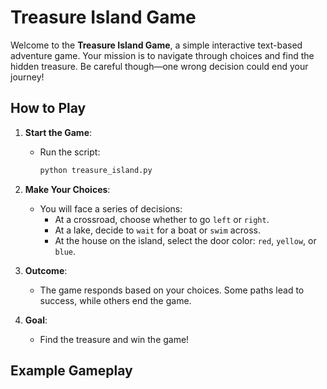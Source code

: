 # Treasure Island Game

Welcome to the **Treasure Island Game**, a simple interactive text-based adventure game. Your mission is to navigate through choices and find the hidden treasure. Be careful though—one wrong decision could end your journey!

## How to Play
1. **Start the Game**:
   - Run the script:
     ```bash
     python treasure_island.py
     ```

2. **Make Your Choices**:
   - You will face a series of decisions:
     - At a crossroad, choose whether to go `left` or `right`.
     - At a lake, decide to `wait` for a boat or `swim` across.
     - At the house on the island, select the door color: `red`, `yellow`, or `blue`.

3. **Outcome**:
   - The game responds based on your choices. Some paths lead to success, while others end the game.

4. **Goal**:
   - Find the treasure and win the game!

## Example Gameplay
